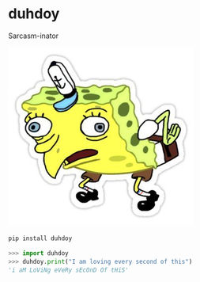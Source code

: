 # duhdoy

Sarcasm-inator

![alt text](https://github.com/sangarshanan/duhdoy/blob/master/spongebob.jpg?raw=true)


`pip install duhdoy`


```python
>>> import duhdoy
>>> duhdoy.print("I am loving every second of this")
'i aM LoViNg eVeRy sEcOnD Of tHiS'
```
